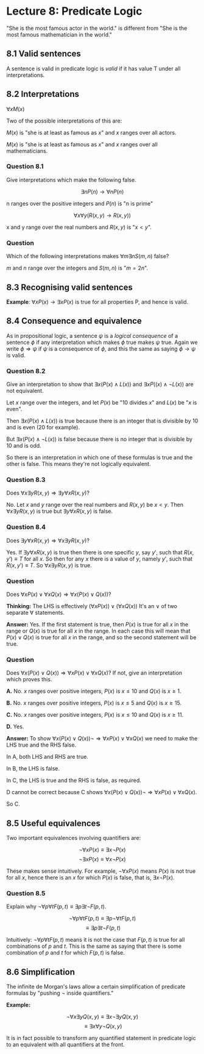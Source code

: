 # Lecture 8: Predicate Logic

"She is the most famous actor in the world." is different from "She is the most
famous mathematician in the world."

## 8.1 Valid sentences

A sentence is valid in predicate logic is _valid_ if it has value T under all
interpretations.

## 8.2 Interpretations

$\forall xM(x)$

Two of the possible interpretations of this are:

$M(x)$ is "she is at least as famous as $x$" and $x$ ranges over all actors.

$M(x)$ is "she is at least as famous as $x$" and $x$ ranges over all
mathematicians.

### Question 8.1

Give interpretations which make the following false.

$$\exists nP(n) \to \forall nP(n)$$

n ranges over the positive integers and $P(n)$ is "n is prime"

$$\forall x \forall y(R(x,y) \to R(x,y))$$

x and y range over the real numbers and $R(x,y)$ is "$x < y$".

### Question

Which of the following interpretations makes $\forall m \exists n S(m,n)$ false?

$m$ and $n$ range over the integers and $S(m,n)$ is "$m = 2n$".

## 8.3 Recognising valid sentences

**Example**: $\forall xP(x) \to \exists xP(x)$ is true for all properties P, and
hence is valid.

## 8.4 Consequence and equivalence

As in propositional logic, a sentence $\psi$ is a _logical consequence_ of a
sentence $\phi$ if any interpretation which makes $\phi$ true makes $\psi$ true.
Again we write $\phi \Rightarrow \psi$ if $\psi$ is a consequence of $\phi$, and
this the same as saying $\phi \to \psi$ is valid.

### Question 8.2

Give an interpretation to show that $\exists x(P(x) \land L(x))$ and $\exists
xP((x) \land \neg L(x))$ are not equivalent.

Let $x$ range over the integers, and let $P(x)$ be "10 divides $x$" and $L(x)$
be "$x$ is even".

Then $\exists x(P(x) \land L(x))$ is true because there is an integer that is
divisible by 10 and is even (20 for example).

But $\exists x(P(x) \land \neg L(x))$ is false because there is no integer that
is divisible by 10 and is odd.

So there is an interpretation in which one of these formulas is true and the
other is false. This means they're not logically equivalent.

### Question 8.3

Does $\forall x \exists yR(x,y) \Rightarrow \exists y \forall xR(x,y)$?

No. Let $x$ and $y$ range over the real numbers and $R(x,y)$ be $x < y$. Then
$\forall x \exists yR(x,y)$ is true but $\exists y \forall xR(x,y)$ is false.

### Question 8.4

Does $\exists y \forall xR(x,y) \Rightarrow \forall x \exists yR(x,y)$?

Yes. If $\exists y \forall xR(x,y)$ is true then there is one specific $y$, say
$y \prime$, such that $R(x, y \prime) \equiv T$ for all $x$. So then for any $x$
there is a value of $y$, namely $y \prime$, such that $R(x,y \prime) \equiv T$.
So $\forall x \exists yR(x,y)$ is true.

### Question

Does $\forall xP(x) \lor \forall xQ(x) \Rightarrow \forall x(P(x) \lor Q(x))$?

**Thinking:** The LHS is effectively $(\forall xP(x)) \lor (\forall xQ(x))$ It's
an $\lor$ of two separate $\forall$ statements.

**Answer:** Yes. If the first statement is true, then $P(x)$ is true for all $x$
in the range or $Q(x)$ is true for all $x$ in the range. In each case this will
mean that $P(x) \lor Q(x)$ is true for all $x$ in the range, and so the second
statement will be true.

### Question

Does $\forall x(P(x) \lor Q(x)) \Rightarrow \forall xP(x) \lor \forall xQ(x)$?
If not, give an interpretation which proves this.

**A.** No. $x$ ranges over positive integers, $P(x)$ is $x \leq 10$ and $Q(x)$
is $x \geq 1$.

**B.** No. $x$ ranges over positive integers, $P(x)$ is $x \leq 5$ and $Q(x)$
is $x \geq 15$.

**C.** No. $x$ ranges over positive integers, $P(x)$ is $x \leq 10$ and $Q(x)$
is $x \geq 11$.

**D.** Yes.

**Answer:** To show $\forall x(P(x) \lor Q(x)) \neg \Rightarrow \forall xP(x)
\lor \forall xQ(x)$ we need to make the LHS true and the RHS false.

In A, both LHS and RHS are true.

In B, the LHS is false.

In C, the LHS is true and the RHS is false, as required.

D cannot be correct because C shows $\forall x(P(x) \lor Q(x)) \neg \Rightarrow
\forall xP(x) \lor \forall xQ(x)$.

So C.

## 8.5 Useful equivalences

Two important equivalences involving quantifiers are:

$$\neg \forall xP(x) \equiv \exists x \neg P(x)$$
$$\neg \exists xP(x) \equiv \forall x \neg P(x)$$

These makes sense intuitively. For example, $\neg \forall xP(x)$ means $P(x)$ is
not true for all $x$, hence there is an $x$ for which $P(x)$ is false, that is,
$\exists x \neg P(x)$.

### Question 8.5

Explain why $\neg \forall p \forall tF(p,t) \equiv \exists p \exists t \neg
F(p,t)$.

$$\neg \forall p \forall tF(p,t) \equiv \exists p \neg \forall tF(p,t)$$
$$\equiv \exists p \exists t \neg F(p,t)$$

Intuitively: $\neg \forall p \forall tF(p,t)$ means it is not the case that
$F(p,t)$ is true for all combinations of $p$ and $t$. This is the same as saying
that there is some combination of $p$ and $t$ for which $F(p,t)$ is false.

## 8.6 Simplification

The infinite de Morgan's laws allow a certain simplification of predicate
formulas by "pushing $\neg$ inside quantifiers."

**Example:**

$$\neg \forall x \exists yQ(x,y) \equiv \exists x \neg \exists yQ(x,y)$$
$$\equiv \exists x \forall y \neg Q(x,y)$$

It is in fact possible to transform any quantified statement in predicate logic
to an equivalent with all quantifiers at the front.
